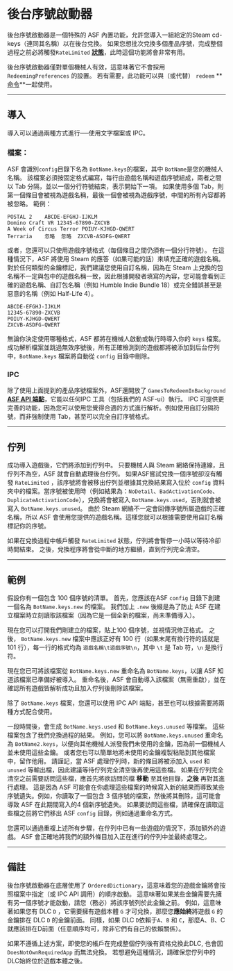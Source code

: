 # 後台序號啟動器

後台序號啟動器是一個特殊的 ASF 內置功能，允許您導入一組給定的Steam cd-keys（連同其名稱）以在後台兌換。 如果您想批次兌換多個產品序號，完成整個過程之前必將觸發`RateLimited` **[狀態](https://github.com/JustArchiNET/ArchiSteamFarm/wiki/FAQ#what-is-the-meaning-of-status-when-redeeming-a-key)**，此時這個功能將會非常有用。

後台序號啟動器僅對單個機械人有效，這意味著它不會採用 `RedeemingPreferences` 的設置。 若有需要，此功能可以與（或代替） `redeem` **[命令](https://github.com/JustArchiNET/ArchiSteamFarm/wiki/Commands)**一起使用。

* * *

## 導入

導入可以通過兩種方式進行──使用文字檔案或 IPC。

### 檔案：

ASF 會識別`config`目錄下名為 `BotName.keys`的檔案，其中 `BotName`是您的機械人名稱。 該檔案必須按固定格式編寫，每行由遊戲名稱和遊戲序號組成，兩者之間以 Tab 分隔，並以一個分行符號結束，表示開始下一項。 如果使用多個 Tab，則第一個條目會被視為遊戲名稱，最後一個會被視為遊戲序號，中間的所有內容都將被忽略。 範例：

```text
POSTAL 2	ABCDE-EFGHJ-IJKLM
Domino Craft VR	12345-67890-ZXCVB
A Week of Circus Terror	POIUY-KJHGD-QWERT
Terraria	忽略	忽略	ZXCVB-ASDFG-QWERT
```

或者，您還可以只使用遊戲序號格式（每個條目之間仍須有一個分行符號）。 在這種情況下，ASF 將使用 Steam 的應答（如果可能的話）來填充正確的遊戲名稱。 對於任何類型的金鑰標記，我們建議您使用自訂名稱，因為在 Steam 上兌換的包名稱不一定與包中的遊戲名稱一致，因此根據開發者填寫的內容，您可能會看到正確的遊戲名稱、自訂包名稱（例如 Humble Indie Bundle 18）或完全錯誤甚至是惡意的名稱（例如 Half-Life 4）。

```text
ABCDE-EFGHJ-IJKLM
12345-67890-ZXCVB
POIUY-KJHGD-QWERT
ZXCVB-ASDFG-QWERT
```

無論你決定使用哪種格式，ASF 都將在機械人啟動或執行時導入你的 `keys` 檔案。 成功解析檔案並跳過無效序號後，所有正確檢測到的遊戲都將被添加到后台佇列中，`BotName.keys` 檔案將自動從 `config` 目錄中刪除。

### IPC

除了使用上面提到的產品序號檔案外，ASF還開放了 `GamesToRedeemInBackground` **[ASF API 端點](https://github.com/JustArchiNET/ArchiSteamFarm/wiki/IPC#asf-api)**，它能以任何IPC 工具（包括我們的 ASF-ui）執行。 IPC 可提供更完善的功能，因為您可以使用您覺得合適的方式進行解析。例如使用自訂分隔符號，而非強制使用 Tab，甚至可以完全自訂序號格式。

* * *

## 佇列

成功導入遊戲後，它們將添加到佇列中。 只要機械人與 Steam 網絡保持連線，且佇列不為空，ASF 就會自動處理後台佇列。 如果ASF嘗試兌換一個序號卻沒有觸發 `RateLimited` ，該序號將會被移出佇列並根據其兌換結果寫入位於 `config` 資料夾中的檔案。當序號被使用時（例如結果為：`NoDetail`、`BadActivationCode`、`DuplicateActivationCode`），兌換將會被寫入 `BotName.keys.used`，否則就會被寫入 `BotName.keys.unused`。 由於 Steam 網絡不一定會回傳序號所屬遊戲的正確名稱，所以 ASF 會使用您提供的遊戲名稱。這樣您就可以根據需要使用自訂名稱標記你的序號。

如果在兌換過程中帳戶觸發 `RateLimited` 狀態，佇列將會暫停一小時以等待冷卻時間結束。 之後，兌換程序將會從中斷的地方繼續，直到佇列完全清空。

* * *

## 範例

假設你有一個包含 100 個序號的清單。 首先，您應該在ASF `config` 目錄下創建一個名為 `BotName.keys.new` 的檔案。 我們加上 `.new` 後綴是為了防止 ASF 在建立檔案時立刻讀取該檔案（因為它是一個全新的檔案，尚未準備導入）。

現在您可以打開我們剛建立的檔案，貼上100 個序號，並視情況修正格式。 之後， `BotName.keys.new` 檔案中應該正好有 100 行（如果末尾有換行符的話就是 101 行），每一行的格式均為 `遊戲名稱\t遊戲序號\n`，其中 `\t` 是 Tab 符，`\n` 是換行符。

現在您已可將該檔案從 `BotName.keys.new` 重命名為 `BotName.keys`，以讓 ASF 知道該檔案已準備好被導入。 重命名後，ASF 會自動導入該檔案（無需重啟），並在確認所有遊戲皆解析成功且加入佇列後刪除該檔案。

除了 `BotName.keys` 檔案，您還可以使用 IPC API 端點，甚至也可以根據需要將兩種方式配合使用。

一段時間後，會生成 `BotName.keys.used` 和 `BotName.keys.unused` 等檔案。 這些檔案包含了我們兌換過程的結果。 例如，您可以將 `BotName.keys.unused` 重命名為 `BotName2.keys`，以便向其他機械人派發我們未使用的金鑰，因為前一個機械人並未使用這些金鑰。 或者您也可以簡單地將未使用的金鑰複製粘貼到其他檔案中，留作他用。 請謹記，當 ASF 處理佇列時，新的條目將被添加入 `used` 和 `unused` 等輸出檔，因此建議等待佇列完全清空後再使用這些檔。 如果在佇列完全清空之前需要訪問這些檔，應首先將欲訪問的檔 **移動** 至其他目錄，**之後** 再對其進行處理。 這是因為 ASF 可能會在你處理這些檔案的時候寫入新的結果而導致某些序號遺失。例如，你讀取了一個包含 3 個序號的檔案，然後將其刪除，這可能會導致 ASF 在此期間寫入的4 個新序號遺失。 如果要訪問這些檔，請確保在讀取這些檔之前將它們移出 ASF `config` 目錄，例如通過重命名方式。

您還可以通過重複上述所有步驟，在佇列中已有一些遊戲的情況下，添加額外的遊戲。 ASF 會正確地將我們的額外條目加入正在進行的佇列中並最終處理之。

* * *

## 備註

後台序號啟動器在底層使用了 `OrderedDictionary`，這意味着您的遊戲金鑰將會按照檔案中指定（或 IPC API 調用）的順序啟動。 這意味著如果某些金鑰需要先擁有另一個序號才能啟動，請您（務必）將該序號列於此金鑰之前。 例如，這意味著如果您有 DLC `D` ，它需要擁有遊戲本體 `G` 才可兌換，那麼您**應始終**將遊戲 `G` 的金鑰排在 DLC `D` 的金鑰前面。 同樣，如果 DLC `D`依賴于`A`、`B` 和 `C`，那麼A、B、C就應該排在D前面（任意順序均可，除非它們有自己的依賴關係）。

如果不遵循上述方案，即使您的帳戶在完成整個佇列後有資格兌換此DLC, 也會因`DoesNotOwnRequiredApp` 而無法兌換。 若想避免這種情況，請確保您佇列中的DLC始終位於遊戲本體之後。